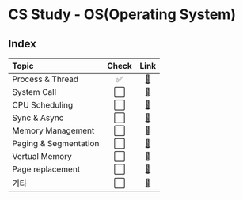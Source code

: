 # CS Study - OS(Operating System)

## Index

<!-- prettier-ignore -->
| Topic | Check | Link |
|:---|:---:|:---:|
| Process & Thread | ✅ | [📄](./os-process-thread.md) |
| System Call | ⬜ | [📄](./os-system_call.md) |
| CPU Scheduling | ⬜ | [📄](./os-cpu_scheduling.md) |
| Sync & Async | ⬜ | [📄](./os-sync-async.md) |
| Memory Management | ⬜ | [📄](./os-memory_management.md) |
| Paging & Segmentation | ⬜ | [📄](./os-paging-segmentation.md) |
| Vertual Memory | ⬜ | [📄](./os-vertual_memory.md) |
| Page replacement | ⬜ | [📄](./os-page_replacement.md) |
| 기타 | ⬜ | [📄](./os-others.md) |
